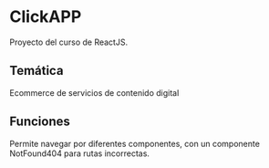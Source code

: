 # ClickAPP
Proyecto del curso de ReactJS. 

## Temática
Ecommerce de servicios de contenido digital

## Funciones

Permite navegar por diferentes componentes, con un componente NotFound404 para rutas incorrectas. 
